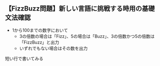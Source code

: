 ## 【FizzBuzz問題】新しい言語に挑戦する時用の基礎文法確認

- 1から100までの数字において
  - 3の倍数の場合は「Fizz」、5の場合は「Buzz」、3の倍数かつ5の倍数は「FizzBuzz」と出力
  - いずれでもない場合はその数を出力

短い行で書いてみる